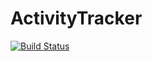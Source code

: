 # ActivityTracker

[![Build Status](https://danhartl.visualstudio.com/TimeRecorder/_apis/build/status/TimeRecorder-CI?branchName=master)](https://danhartl.visualstudio.com/TimeRecorder/_build/latest?definitionId=4?branchName=master)